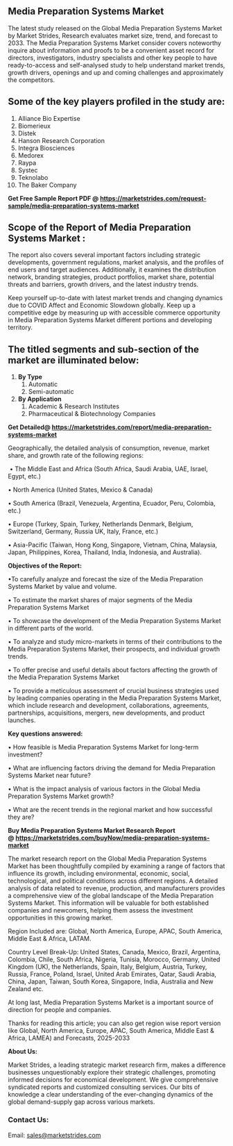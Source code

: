 <h2>Media Preparation Systems Market</h2>
<p>The latest study released on the Global Media Preparation Systems Market by Market Strides, Research evaluates market size, trend, and forecast to 2033. The Media Preparation Systems Market consider covers noteworthy inquire about information and proofs to be a convenient asset record for directors, investigators, industry specialists and other key people to have ready-to-access and self-analysed study to help understand market trends, growth drivers, openings and up and coming challenges and approximately the competitors.</p>
<h2>Some of the key players profiled in the study are:</h2>
<ol>
<li>Alliance Bio Expertise</li>
<li>Biomerieux</li>
<li>Distek</li>
<li>Hanson Research Corporation</li>
<li>Integra Biosciences</li>
<li>Medorex</li>
<li>Raypa</li>
<li>Systec</li>
<li>Teknolabo</li>
<li>The Baker Company</li>
</ol>
<p><strong>Get Free Sample Report PDF @ <a href="https://marketstrides.com/request-sample/media-preparation-systems-market">https://marketstrides.com/request-sample/media-preparation-systems-market</a></strong></p>
<h2>Scope of the Report of Media Preparation Systems Market :</h2>
<p>The report also covers several important factors including strategic developments, government regulations, market analysis, and the profiles of end users and target audiences. Additionally, it examines the distribution network, branding strategies, product portfolios, market share, potential threats and barriers, growth drivers, and the latest industry trends.</p>
<p>Keep yourself up-to-date with latest market trends and changing dynamics due to COVID Affect and Economic Slowdown globally. Keep up a competitive edge by measuring up with accessible commerce opportunity in Media Preparation Systems Market different portions and developing territory.</p>
<h2>The titled segments and sub-section of the market are illuminated below:</h2>
<ol>
<li><strong>By Type</strong>
<ol>
<li>Automatic</li>
<li>Semi-automatic</li>
</ol>
</li>
<li><strong>By Application</strong>
<ol>
<li>Academic &amp; Research Institutes</li>
<li>Pharmaceutical &amp; Biotechnology Companies</li>
</ol>
</li>
</ol>
<p><strong>Get Detailed@ <a href="https://marketstrides.com/report/media-preparation-systems-market">https://marketstrides.com/report/media-preparation-systems-market</a></strong></p>
<p>Geographically, the detailed analysis of consumption, revenue, market share, and growth rate of the following regions:</p>
<p>&nbsp;&bull; The Middle East and Africa (South Africa, Saudi Arabia, UAE, Israel, Egypt, etc.)</p>
<p>&bull; North America (United States, Mexico &amp; Canada)</p>
<p>&bull; South America (Brazil, Venezuela, Argentina, Ecuador, Peru, Colombia, etc.)</p>
<p>&bull; Europe (Turkey, Spain, Turkey, Netherlands Denmark, Belgium, Switzerland, Germany, Russia UK, Italy, France, etc.)</p>
<p>&bull; Asia-Pacific (Taiwan, Hong Kong, Singapore, Vietnam, China, Malaysia, Japan, Philippines, Korea, Thailand, India, Indonesia, and Australia).</p>
<p><strong>Objectives of the Report: </strong></p>
<p>&bull;To carefully analyze and forecast the size of the Media Preparation Systems Market by value and volume.</p>
<p>&bull; To estimate the market shares of major segments of the Media Preparation Systems Market</p>
<p>&bull; To showcase the development of the Media Preparation Systems Market in different parts of the world.</p>
<p>&bull; To analyze and study micro-markets in terms of their contributions to the Media Preparation Systems Market, their prospects, and individual growth trends.</p>
<p>&bull; To offer precise and useful details about factors affecting the growth of the Media Preparation Systems Market</p>
<p>&bull; To provide a meticulous assessment of crucial business strategies used by leading companies operating in the Media Preparation Systems Market, which include research and development, collaborations, agreements, partnerships, acquisitions, mergers, new developments, and product launches.</p>
<p><strong>Key questions answered: </strong></p>
<p>&bull; How feasible is Media Preparation Systems Market for long-term investment?</p>
<p>&bull; What are influencing factors driving the demand for Media Preparation Systems Market near future?</p>
<p>&bull; What is the impact analysis of various factors in the Global Media Preparation Systems Market growth?</p>
<p>&bull; What are the recent trends in the regional market and how successful they are?</p>
<p><strong>Buy Media Preparation Systems Market Research Report @&nbsp;<a href="https://marketstrides.com/buyNow/media-preparation-systems-market">https://marketstrides.com/buyNow/media-preparation-systems-market</a></strong></p>
<p>The market research report on the Global Media Preparation Systems Market has been thoughtfully compiled by examining a range of factors that influence its growth, including environmental, economic, social, technological, and political conditions across different regions. A detailed analysis of data related to revenue, production, and manufacturers provides a comprehensive view of the global landscape of the Media Preparation Systems Market. This information will be valuable for both established companies and newcomers, helping them assess the investment opportunities in this growing market.</p>
<p>Region Included are: Global, North America, Europe, APAC, South America, Middle East &amp; Africa, LATAM.</p>
<p>Country Level Break-Up: United States, Canada, Mexico, Brazil, Argentina, Colombia, Chile, South Africa, Nigeria, Tunisia, Morocco, Germany, United Kingdom (UK), the Netherlands, Spain, Italy, Belgium, Austria, Turkey, Russia, France, Poland, Israel, United Arab Emirates, Qatar, Saudi Arabia, China, Japan, Taiwan, South Korea, Singapore, India, Australia and New Zealand etc.</p>
<p>At long last, Media Preparation Systems Market is a important source of direction for people and companies.</p>
<p>Thanks for reading this article; you can also get region wise report version like Global, North America, Europe, APAC, South America, Middle East &amp; Africa, LAMEA) and Forecasts, 2025-2033</p>
<p><strong>About Us: </strong></p>
<p>Market Strides, a leading strategic market research firm, makes a difference businesses unquestionably explore their strategic challenges, promoting informed decisions for economical development. We give comprehensive syndicated reports and customized consulting services. Our bits of knowledge a clear understanding of the ever-changing dynamics of the global demand-supply gap across various markets.</p>
<h3>Contact Us:</h3>
<p>Email: <a href="mailto:sales@marketstrides.com">sales@marketstrides.com</a></p>
